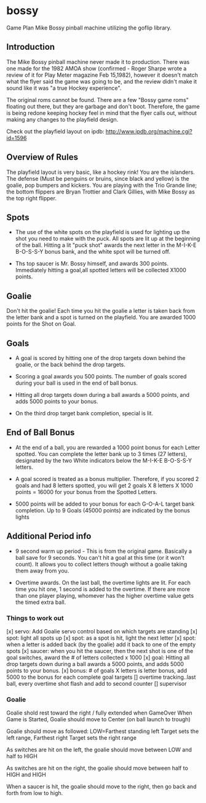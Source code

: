 # bossy
Game Plan Mike Bossy pinball machine utilizing the goflip library.

## Introduction
The Mike Bossy pinball machine never made it to production. There was one made for the 1982 AMOA show (confirmed - Roger Sharpe wrote a review of it for  Play Meter magazine Feb 15,1982), however it doesn't match what the flyer said the game was going to be, and the review didn't make it sound like it was "a true Hockey experience".

The original roms cannot be found. There are a few "Bossy game roms" floating out there, but they are garbage and don't boot. Therefore, the game is being redone keeping hockey feel in mind that the flyer calls out, without making any changes to the playfield design. 

Check out the playfield layout on ipdb: http://www.ipdb.org/machine.cgi?id=1596

## Overview of Rules
The playfield layout is very basic, like a hockey rink! You are the islanders. The defense (Must be penguins or bruins, since black and yellow) is the goalie, pop bumpers and kickers. You are playing with the Trio Grande line; the bottom flippers are Bryan Trottier and Clark Gillies, with Mike Bossy as the top right flipper.

## Spots
* The use of the white spots on the playfield is used for lighting up the shot you need to make with the puck. All spots are lit up at the beginning of the ball. Hitting a lit "puck shot" awards the next letter in the M-I-K-E B-O-S-S-Y bonus bank, and the white spot will be turned off.

* Ths top saucer is Mr. Bossy himself, and awards 300 points. Immediately hitting a goal,all spotted letters will be collected X1000 points.

## Goalie
Don't hit the goalie! Each time you hit the goalie a letter is taken back from the letter bank and a spot is turned on the playfield. You are awarded 1000 points for the Shot on Goal. 

## Goals
* A goal is scored by hitting one of the drop targets down behind the goalie, or the back behind the drop targets.

* Scoring a goal awards you 500 points. The number of goals scored during your ball is used in the end of ball bonus.

* Hitting all drop targets down during a ball awards a 5000 points, and adds 5000 points to your bonus.
* On the third drop target bank completion, special is lit.

## End of Ball Bonus
* At the end of a ball, you are rewarded a 1000 point bonus for each Letter spotted. You can complete the letter bank up to 3 times (27 letters), designated by the two White indicators below the M-I-K-E B-O-S-S-Y letters.

* A goal scored is treated as a bonus multiplier. Therefore, if you scored 2 goals and had 8 letters spotted, you will get 2 goals X 8 letters X 1000 points = 16000 for your bonus from the Spotted Letters.

* 5000 points will be added to your bonus for each G-O-A-L target bank completion. Up to 9 Goals (45000 points) are indicated by the bonus lights

## Additional Period info
* 9 second warm up period - This is from the original game. Basically a ball save for 9 seconds. You can't hit a goal at this time (or it won't count). It allows you to collect letters though without a goalie taking them away from you.

* Overtime awards. On the last ball, the overtime lights are lit. For each time you hit one, 1 second is added to the overtime. If there are more than one player playing, whomever has the higher overtime value gets the timed extra ball.

### Things to work out
[x] servo: Add Goalie servo control based on which targets are standing
[x] spot: light all spots up
[x] spot: as a spot is hit, light the next letter
[x] spot: when a letter is added back (by the goalie) add it back to one of the empty spots
[x] saucer: when you hit the saucer, then the next shot is one of the goal switches, award the # of letters collected x 1000
[x] goal: Hitting all drop targets down during a ball awards a 5000 points, and adds 5000 points to your bonus.
[x] bonus: # of goals X letters is letter bonus, add 5000 to the bonus for each complete goal targets
[] overtime tracking..last ball, every overtime shot flash and add to second counter
[] supervisor


### Goalie
Goalie shold rest toward the right / fully extended when GameOver
When Game is Started, Goalie should move to Center (on ball launch to trough)

Goalie should move as followed:
LOW=Farthest standing left Target sets the left range, Farthest right Target sets the right range

As switches are hit on the left, the goalie should move between LOW and half to HIGH

As switches are hit on the right, the goalie should move between half to HIGH and HIGH

When a saucer is hit, the goalie should move to the right, then go back and forth from low to high.

